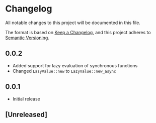 # Changelog

All notable changes to this project will be documented in this file.

The format is based on [Keep a Changelog](https://keepachangelog.com/en/1.1.0/),
and this project adheres to [Semantic Versioning](https://semver.org/spec/v2.0.0.html).

## 0.0.2

- Added support for lazy evaluation of synchronous functions
- Changed `LazyValue::new` to `LazyValue::new_async`

## 0.0.1

- Initial release

## [Unreleased]
